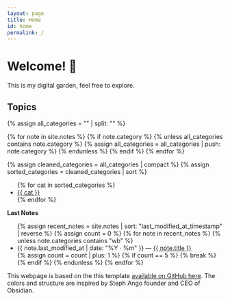 ```yaml
---
layout: page
title: Home
id: home
permalink: /
---
```


# Welcome! 🌱

This is my digital garden, feel free to explore. 

<h2>Topics</h2>

{% assign all_categories = "" | split: "" %}

{% for note in site.notes %}
  {% if note.category %}
    {% unless all_categories contains note.category %}
      {% assign all_categories = all_categories | push: note.category %}
    {% endunless %}
  {% endif %}
{% endfor %}

{% assign cleaned_categories = all_categories | compact %}
{% assign sorted_categories = cleaned_categories | sort %}

<ul>
  {% for cat in sorted_categories %}
    <li>
      <a href="{{ site.baseurl }}/{{ cat | slugify }}">
        {{ cat }}
      </a>
    </li>
  {% endfor %}
</ul>

<strong>Last Notes</strong>

<ul>
  {% assign recent_notes = site.notes | sort: "last_modified_at_timestamp" | reverse %}
  {% assign count = 0 %}
  {% for note in recent_notes %}
    {% unless note.categories contains "wb" %}
      <li>
        {{ note.last_modified_at | date: "%Y · %m" }} — 
        <a class="internal-link" href="{{ site.baseurl }}{{ note.url }}">{{ note.title }}</a>
      </li>
      {% assign count = count | plus: 1 %}
      {% if count == 5 %}
        {% break %}
      {% endif %}
    {% endunless %}
  {% endfor %}
</ul>

<style>
  .wrapper {
    max-width: 46em;
  }
</style>

This webpage is based on the this template [available on GitHub here](https://github.com/maximevaillancourt/digital-garden-jekyll-template). The colors and structure are inspired by Steph Ango founder and CEO of Obsidian. 

